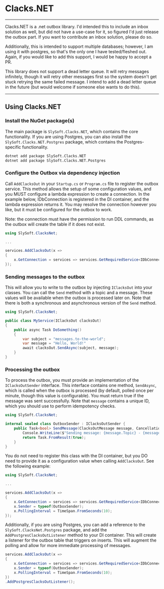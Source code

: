 # Clacks.NET

--- 
Clacks.NET is a .net outbox library. I'd intended this to include an inbox solution as well, but
did not have a use-case for it, so figured I'd just release the outbox part. If
you want to contribute an inbox solution, please do so.

Additionally, this is intended to support multiple databases; however, I am using it
with postgres, so that's the only one I have tested/fleshed out. Again, if you would
like to add this support, I would be happy to accept a PR.

This library does not support a dead letter queue. It will retry messages infinitely, though it will 
retry other messages first so the system doesn't get stuck retrying the same failed message.
I intend to add a dead letter queue in the future (but would welcome if someone else wants to do this).

---
## Using Clacks.NET

### Install the NuGet package(s)
The main package is `SlySoft.Clacks.NET`, which contains the core functionality. If you are using Postgres, you can
also install the `SlySoft.Clacks.NET.Postgres` package, which contains the Postgres-specific functionality.
```bash 
dotnet add package SlySoft.Clacks.NET
dotnet add package SlySoft.Clacks.NET.Postgres
```

### Configure the Outbox via dependency injection
Call `AddClacksOut` in your `Startup.cs` or `Program.cs` file to register the outbox service. This method allows the
setup of some configuration values, and you MUST configure a lambda expression to create a connection. In the example
below, IDbConnection is registered in the DI container, and the lambda expression returns it. You may resolve the
connection however you like, but it must be configured for the outbox to work.

Note: the connection must have the permission to run DDL commands, as the outbox will create the table if it does not exist.

```csharp
using SlySoft.ClacksNet;

...

services.AddClacksOut(x => 
{
    x.GetConnection = services => services.GetRequiredService<IDbConnection>();
});
```

### Sending messages to the outbox

This will allow you to write to the outbox by injecting `IClacksOut` into your classes. You can call the `Send` method
with a topic and a message. These values will be available when the outbox is processed later on. Note that there is
both a synchronous and asynchronous version of the `Send` method.

```csharp
using SlySoft.ClacksNet;

public class MyService(IClacksOut clacksOut)
{
    public async Task DoSomething()
    {
        var subject = "messages.to-the-world";
        var message = "Hello, World!"
        await clacksOut.SendAsync(subject, message);
    }
}

```

### Processing the outbox

To process the outbox, you must provide an implementation of the `IClacksOutSender` interface. This interface contains
one method, `SendAsync`, which is called when the outbox is processed (by default, polled once per minute, though this
value is configurable). You must return true if the message was sent successfully. Note that `message` contains a unique
ID, which you should use to perform idempotency checks.

```csharp
using SlySoft.ClacksNet;

internal sealed class OutboxSender : IClacksOutSender {
    public Task<bool> SendMessage(ClacksOutMessage message, CancellationToken cancellationToken = default) {
        Console.WriteLine($"Sending message: {message.Topic} - {message.Message}");
        return Task.FromResult(true);
    }
}
```

You do not need to register this class with the DI container, but you DO need to provide it as a configuration value
when calling `AddClacksOut`. See the following example:

```csharp
using SlySoft.ClacksNet;

...

services.AddClacksOut(x => 
{
    x.GetConnection = services => services.GetRequiredService<IDbConnection>();
    x.Sender = typeof(OutboxSender);
    x.PollingInterval = TimeSpan.FromSeconds(10);
});
```

Additionally, if you are using Postgres, you can add a reference to the `SlySoft.ClacksNet.Postgres` package, and add
the `AddPostgresClacksOutListener` method to your DI container. This will create a listener for the outbox table that
triggers on inserts. This will augment the polling and allow for more immediate processing of messages.

```csharp
services.AddClacksOut(x => 
{
    x.GetConnection = services => services.GetRequiredService<IDbConnection>();
    x.Sender = typeof(OutboxSender);
    x.PollingInterval = TimeSpan.FromSeconds(10);
})
.AddPostgresClacksOutListener();
```
